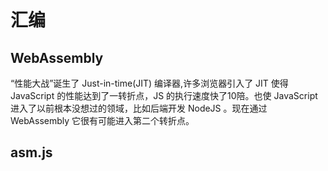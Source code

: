 # 汇编
## WebAssembly
“性能大战”诞生了 Just-in-time(JIT) 编译器,许多浏览器引入了 JIT 使得 JavaScript 的性能达到了一转折点，JS 的执行速度快了10陪。也使 JavaScript 进入了以前根本没想过的领域，比如后端开发 NodeJS 。现在通过 WebAssembly 它很有可能进入第二个转折点。
## asm.js
